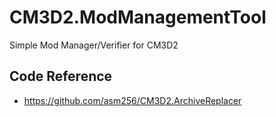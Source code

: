 # CM3D2.ModManagementTool
Simple Mod Manager/Verifier for CM3D2

## Code Reference
* https://github.com/asm256/CM3D2.ArchiveReplacer